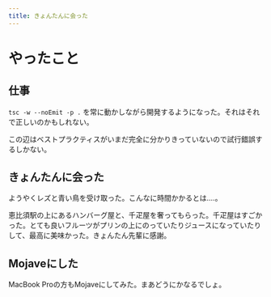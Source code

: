 ```yaml
---
title: きょんたんに会った
---
```


# やったこと

## 仕事

`tsc -w --noEmit -p .` を常に動かしながら開発するようになった。それはそれで正しいのかもしれない。

この辺はベストプラクティスがいまだ完全に分かりきっていないので試行錯誤するしかない。

## きょんたんに会った

ようやくレズと青い鳥を受け取った。こんなに時間かかるとは‥‥。

恵比須駅の上にあるハンバーグ屋と、千疋屋を奢ってもらった。千疋屋はすごかった。とても良いフルーツがプリンの上にのっていたりジュースになっていたりして、最高に美味かった。きょんたん先輩に感謝。

## Mojaveにした

MacBook Proの方もMojaveにしてみた。まあどうにかなるでしょ。
